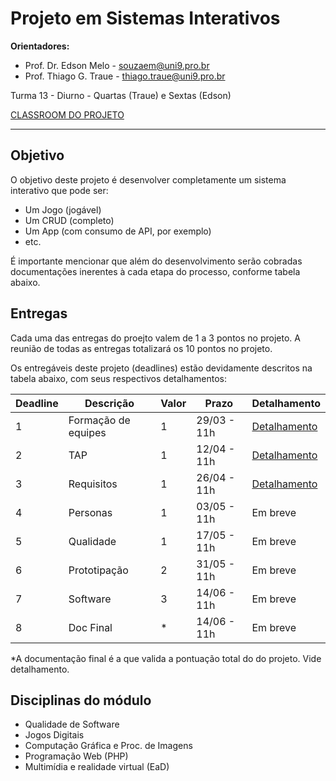 # Projeto em Sistemas Interativos

**Orientadores:**

- Prof. Dr. Edson Melo - souzaem@uni9.pro.br
- Prof. Thiago G. Traue - thiago.traue@uni9.pro.br

Turma 13 - Diurno - Quartas (Traue) e Sextas (Edson)

[CLASSROOM DO PROJETO](https://classroom.google.com/c/NTkzODc0NzQ5NDI4?cjc=ytwq2yn)

***

## Objetivo

O objetivo deste projeto é desenvolver completamente um sistema interativo que pode ser:

- Um Jogo (jogável)
- Um CRUD (completo)
- Um App (com consumo de API, por exemplo)
- etc.

É importante mencionar que além do desenvolvimento serão cobradas documentações inerentes à cada etapa do processo, conforme tabela abaixo.

## Entregas

Cada uma das entregas do proejto valem de 1 a 3 pontos no projeto. A reunião de todas as entregas totalizará os 10 pontos no projeto.

Os entregáveis deste projeto (deadlines) estão devidamente descritos na tabela abaixo, com seus respectivos detalhamentos:

| Deadline | Descrição           | Valor | Prazo       | Detalhamento |
|----------|---------------------|-------|-------------|--------------|
| 1        | Formação de equipes | 1     | 29/03 - 11h | [Detalhamento](https://docs.google.com/document/d/1cLBggyNZK7Bi2VZlzbBJ9h_5eu9_f9Pc6RRG7-fuAJY/edit?usp=sharing) |
| 2        | TAP                 | 1     | 12/04 - 11h | [Detalhamento](https://docs.google.com/document/d/1Ad_8h8s4qrt9iwM35-K0MWxBoIF26MLYQP8pWyxOncU/edit?usp=sharing) |
| 3        | Requisitos          | 1     | 26/04 - 11h | [Detalhamento](https://docs.google.com/document/d/1Cp042zenLUeiIcyujsaAenDbVXxcW11Yu7LTkLXwbIY/edit?usp=sharing) |
| 4        | Personas            | 1     | 03/05 - 11h | Em breve     |
| 5        | Qualidade           | 1     | 17/05 - 11h | Em breve     |
| 6        | Prototipação        | 2     | 31/05 - 11h | Em breve     |
| 7        | Software            | 3     | 14/06 - 11h | Em breve     |
| 8        | Doc Final           | *     | 14/06 - 11h | Em breve     |

*A documentação final é a que valida a pontuação total do do projeto. Vide detalhamento.

## Disciplinas do módulo

- Qualidade de Software
- Jogos Digitais
- Computação Gráfica e Proc. de Imagens
- Programação Web (PHP)
- Multimídia e realidade virtual (EaD)
